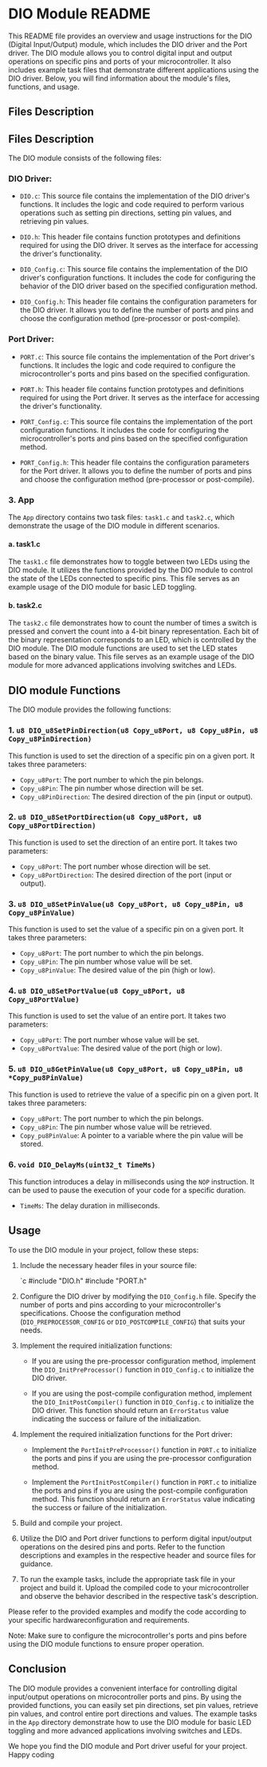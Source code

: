 # DIO Module README

This README file provides an overview and usage instructions for the DIO (Digital Input/Output) module, which includes the DIO driver and the Port driver. The DIO module allows you to control digital input and output operations on specific pins and ports of your microcontroller. It also includes example task files that demonstrate different applications using the DIO driver. Below, you will find information about the module's files, functions, and usage.

## Files Description

## Files Description

The DIO module consists of the following files:

### DIO Driver:

- `DIO.c`: This source file contains the implementation of the DIO driver's functions. It includes the logic and code required to perform various operations such as setting pin directions, setting pin values, and retrieving pin values.

- `DIO.h`: This header file contains function prototypes and definitions required for using the DIO driver. It serves as the interface for accessing the driver's functionality.

- `DIO_Config.c`: This source file contains the implementation of the DIO driver's configuration functions. It includes the code for configuring the behavior of the DIO driver based on the specified configuration method.

- `DIO_Config.h`: This header file contains the configuration parameters for the DIO driver. It allows you to define the number of ports and pins and choose the configuration method (pre-processor or post-compile).

### Port Driver:

- `PORT.c`: This source file contains the implementation of the Port driver's functions. It includes the logic and code required to configure the microcontroller's ports and pins based on the specified configuration.

- `PORT.h`: This header file contains function prototypes and definitions required for using the Port driver. It serves as the interface for accessing the driver's functionality.

- `PORT_Config.c`: This source file contains the implementation of the port configuration functions. It includes the code for configuring the microcontroller's ports and pins based on the specified configuration method.

- `PORT_Config.h`: This header file contains the configuration parameters for the Port driver. It allows you to define the number of ports and pins and choose the configuration method (pre-processor or post-compile).

### 3. App

The `App` directory contains two task files: `task1.c` and `task2.c`, which demonstrate the usage of the DIO module in different scenarios.

#### a. task1.c

The `task1.c` file demonstrates how to toggle between two LEDs using the DIO module. It utilizes the functions provided by the DIO module to control the state of the LEDs connected to specific pins. This file serves as an example usage of the DIO module for basic LED toggling.

#### b. task2.c

The `task2.c` file demonstrates how to count the number of times a switch is pressed and convert the count into a 4-bit binary representation. Each bit of the binary representation corresponds to an LED, which is controlled by the DIO module. The DIO module functions are used to set the LED states based on the binary value. This file serves as an example usage of the DIO module for more advanced applications involving switches and LEDs.

## DIO module Functions

The DIO module provides the following functions:

### 1. `u8 DIO_u8SetPinDirection(u8 Copy_u8Port, u8 Copy_u8Pin, u8 Copy_u8PinDirection)`

This function is used to set the direction of a specific pin on a given port. It takes three parameters:
- `Copy_u8Port`: The port number to which the pin belongs.
- `Copy_u8Pin`: The pin number whose direction will be set.
- `Copy_u8PinDirection`: The desired direction of the pin (input or output).

### 2. `u8 DIO_u8SetPortDirection(u8 Copy_u8Port, u8 Copy_u8PortDirection)`

This function is used to set the direction of an entire port. It takes two parameters:
- `Copy_u8Port`: The port number whose direction will be set.
- `Copy_u8PortDirection`: The desired direction of the port (input or output).

### 3. `u8 DIO_u8SetPinValue(u8 Copy_u8Port, u8 Copy_u8Pin, u8 Copy_u8PinValue)`

This function is used to set the value of a specific pin on a given port. It takes three parameters:
- `Copy_u8Port`: The port number to which the pin belongs.
- `Copy_u8Pin`: The pin number whose value will be set.
- `Copy_u8PinValue`: The desired value of the pin (high or low).

### 4. `u8 DIO_u8SetPortValue(u8 Copy_u8Port, u8 Copy_u8PortValue)`

This function is used to set the value of an entire port. It takes two parameters:
- `Copy_u8Port`: The port number whose value will be set.
- `Copy_u8PortValue`: The desired value of the port (high or low).

### 5. `u8 DIO_u8GetPinValue(u8 Copy_u8Port, u8 Copy_u8Pin, u8 *Copy_pu8PinValue)`

This function is used to retrieve the value of a specific pin on a given port. It takes three parameters:
- `Copy_u8Port`: The port number to which the pin belongs.
- `Copy_u8Pin`: The pin number whose value will be retrieved.
- `Copy_pu8PinValue`: A pointer to a variable where the pin value will be stored.

### 6. `void DIO_DelayMs(uint32_t TimeMs)`

This function introduces a delay in milliseconds using the `NOP` instruction. It can be used to pause the execution of your code for a specific duration.

- `TimeMs`: The delay duration in milliseconds.

## Usage

To use the DIO module in your project, follow these steps:

1. Include the necessary header files in your source file:

   `c
   #include "DIO.h"
   #include "PORT.h"
   

2. Configure the DIO driver by modifying the `DIO_Config.h` file. Specify the number of ports and pins according to your microcontroller's specifications. Choose the configuration method (`DIO_PREPROCESSOR_CONFIG` or `DIO_POSTCOMPILE_CONFIG`) that suits your needs.

3. Implement the required initialization functions:

   - If you are using the pre-processor configuration method, implement the `DIO_InitPreProcessor()` function in `DIO_Config.c` to initialize the DIO driver.

   - If you are using the post-compile configuration method, implement the `DIO_InitPostCompiler()` function in `DIO_Config.c` to initialize the DIO driver. This function should return an `ErrorStatus` value indicating the success or failure of the initialization.

4. Implement the required initialization functions for the Port driver:

   - Implement the `PortInitPreProcessor()` function in `PORT.c` to initialize the ports and pins if you are using the pre-processor configuration method.

   - Implement the `PortInitPostCompiler()` function in `PORT.c` to initialize the ports and pins if you are using the post-compile configuration method. This function should return an `ErrorStatus` value indicating the success or failure of the initialization.

5. Build and compile your project.

6. Utilize the DIO and Port driver functions to perform digital input/output operations on the desired pins and ports. Refer to the function descriptions and examples in the respective header and source files for guidance.

7. To run the example tasks, include the appropriate task file in your project and build it. Upload the compiled code to your microcontroller and observe the behavior described in the respective task's description.

Please refer to the provided examples and modify the code according to your specific hardwareconfiguration and requirements.

Note: Make sure to configure the microcontroller's ports and pins before using the DIO module functions to ensure proper operation.

## Conclusion

The DIO module provides a convenient interface for controlling digital input/output operations on microcontroller ports and pins. By using the provided functions, you can easily set pin directions, set pin values, retrieve pin values, and control entire port directions and values. The example tasks in the `App` directory demonstrate how to use the DIO module for basic LED toggling and more advanced applications involving switches and LEDs.

We hope you find the DIO module and Port driver useful for your project. Happy coding